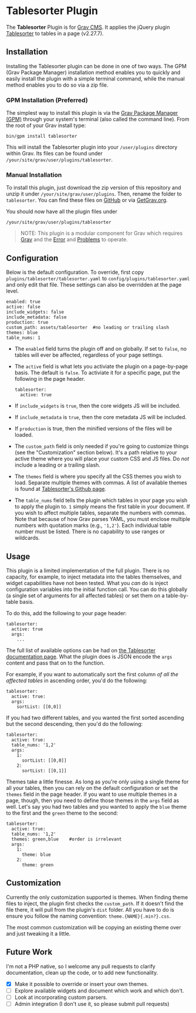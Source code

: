 # Tablesorter Plugin

The **Tablesorter** Plugin is for [Grav CMS](http://github.com/getgrav/grav). It applies the jQuery plugin [Tablesorter](https://mottie.github.io/tablesorter/docs/) to tables in a page (v2.27.7).

## Installation

Installing the Tablesorter plugin can be done in one of two ways. The GPM (Grav Package Manager) installation method enables you to quickly and easily install the plugin with a simple terminal command, while the manual method enables you to do so via a zip file.

### GPM Installation (Preferred)

The simplest way to install this plugin is via the [Grav Package Manager (GPM)](http://learn.getgrav.org/advanced/grav-gpm) through your system's terminal (also called the command line).  From the root of your Grav install type:

    bin/gpm install tablesorter

This will install the Tablesorter plugin into your `/user/plugins` directory within Grav. Its files can be found under `/your/site/grav/user/plugins/tablesorter`.

### Manual Installation

To install this plugin, just download the zip version of this repository and unzip it under `/your/site/grav/user/plugins`. Then, rename the folder to `tablesorter`. You can find these files on [GitHub](https://github.com/Perlkonig/grav-plugin-tablesorter) or via [GetGrav.org](http://getgrav.org/downloads/plugins#extras).

You should now have all the plugin files under

    /your/site/grav/user/plugins/tablesorter
  
> NOTE: This plugin is a modular component for Grav which requires [Grav](http://github.com/getgrav/grav) and the [Error](https://github.com/getgrav/grav-plugin-error) and [Problems](https://github.com/getgrav/grav-plugin-problems) to operate.

## Configuration

Below is the default configuration. To override, first copy `plugins/tablesorter/tablesorter.yaml` to `config/plugins/tablesorter.yaml` and only edit that file. These settings can also be overridden at the page level.

```
enabled: true
active: false
include_widgets: false
include_metadata: false
production: true 
custom_path: assets/tablesorter  #no leading or trailing slash
themes: blue
table_nums: 1
```

* The `enabled` field turns the plugin off and on globally. If set to `false`, no tables will ever be affected, regardless of your page settings.

* The `active` field is what lets you activiate the plugin on a page-by-page basis. The default is `false`. To activiate it for a specific page, put the following in the page header.

  ```
  tablesorter:
    active: true
  ```

* If `include_widgets` is `true`, then the core widgets JS will be included.

* If `include_metadata` is `true`, then the core metadata JS will be included.

* If `production` is true, then the minified versions of the files will be loaded.

* The `custom_path` field is only needed if you're going to customize things (see the "Customization" section below). It's a path relative to your active theme where you will place your custom CSS and JS files. Do *not* include a leading or a trailing slash.

* The `themes` field is where you specify all the CSS themes you wish to load. Separate multiple themes with commas. A list of available themes is found at [Tablesorter's Github page](https://github.com/Mottie/tablesorter/tree/v2.27.7/dist/css).

* The `table_nums` field tells the plugin which tables in your page you wish to apply the plugin to. `1` simply means the first table in your document. If you wish to affect multiple tables, separate the numbers with commas. Note that because of how Grav parses YAML, you must enclose multiple numbers with quotation marks (e.g., `'1,2'`). Each individual table number must be listed. There is no capability to use ranges or wildcards.

## Usage

This plugin is a limited implementation of the full plugin. There is no capacity, for example, to inject metadata into the tables themselves, and widget capabilities have not been tested. What you *can* do is inject configuration variables into the initial function call. You can do this globally (a single set of arguments for all affected tables) or set them on a table-by-table basis.

To do this, add the following to your page header:

```
tablesorter:
  active: true
  args:
    ...
```

The full list of available options can be had on [the Tablesorter documentation page](https://mottie.github.io/tablesorter/docs/index.html#Configuration). What the plugin does is JSON encode the `args` content and pass that on to the function.

For example, if you want to automatically sort the first column *of all the affected tables* in ascending order, you'd do the following:

```
tablesorter:
  active: true:
  args:
    sortList: [[0,0]]
```

If you had two different tables, and you wanted the first sorted ascending but the second descending, then you'd do the following:

```
tablesorter:
  active: true:
  table_nums: '1,2'
  args:
  	1:
      sortList: [[0,0]]
    2:
      sortList: [[0,1]]
```

Themes take a little finesse. As long as you're only using a single theme for all your tables, then you can rely on the default configuration or set the `themes` field in the page header. If you want to use multiple themes in a page, though, then you need to define those themes in the `args` field as well. Let's say you had two tables and you wanted to apply the `blue` theme to the first and the `green` theme to the second:

```
tablesorter:
  active: true:
  table_nums: '1,2'
  themes: green,blue 	#order is irrelevant
  args:
  	1:
      theme: blue
    2:
      theme: green
```

## Customization

Currently the only customization supported is themes. When finding theme files to inject, the plugin first checks the `custom_path`. If it doesn't find the file there, it will pull from the plugin's `dist` folder. All you have to do is ensure you follow the naming convention: `theme.{NAME}{.min?}.css`.

The most common customization will be copying an existing theme over and just tweaking it a little.

## Future Work

I'm not a PHP native, so I welcome any pull requests to clarify documentation, clean up the code, or to add new functionality. 

- [X] Make it possible to override or insert your own themes.
- [ ] Explore available widgets and document which work and which don't.
- [ ] Look at incorporating custom parsers.
- [ ] Admin integration (I don't use it, so please submit pull requests)
